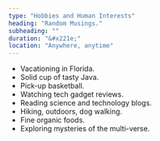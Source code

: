 ```yaml
---
type: "Hobbies and Human Interests"
heading: "Random Musings."
subheading: ""
duration: "&#x221e;"
location: "Anywhere, anytime"
---
```


* Vacationing in Florida.
* Solid cup of tasty Java.
* Pick-up basketball.
* Watching tech gadget reviews.
* Reading science and technology blogs.
* Hiking, outdoors, dog walking.
* Fine organic foods.
* Exploring mysteries of the multi-verse.

